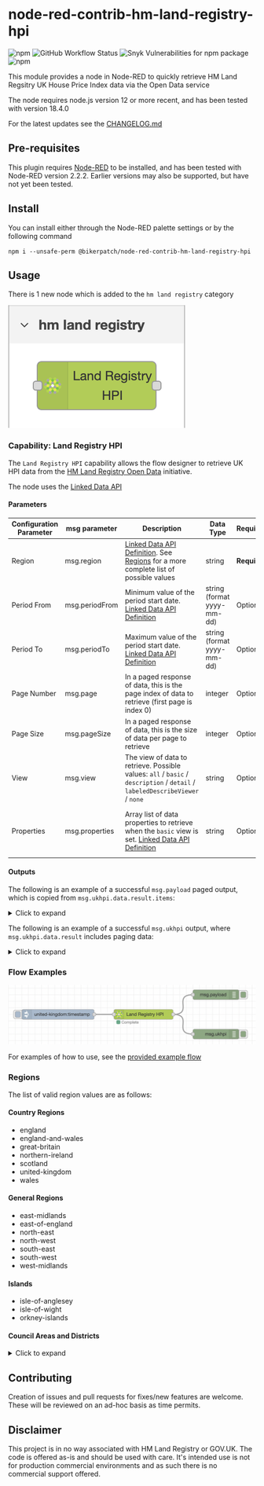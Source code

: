 # node-red-contrib-hm-land-registry-hpi

![npm](https://img.shields.io/npm/dy/@bikerpatch/node-red-contrib-hm-land-registry-hpi)
![GitHub Workflow Status](https://img.shields.io/github/workflow/status/bikerpatch/node-red-contrib-hm-land-registry-hpi/Node.js%20Package)
![Snyk Vulnerabilities for npm package](https://img.shields.io/snyk/vulnerabilities/npm/@bikerpatch/node-red-contrib-hm-land-registry-hpi)
![npm](https://img.shields.io/npm/v/@bikerpatch/node-red-contrib-hm-land-registry-hpi)

This module provides a node in Node-RED to quickly retrieve HM Land Regsitry UK House Price Index data via the Open Data service

The node requires node.js version 12 or more recent, and has been tested with version 18.4.0

For the latest updates see the [CHANGELOG.md](https://github.com/bikerpatch/node-red-contrib-hm-land-registry-hpi/blob/main/CHANGELOG.md)


## Pre-requisites

This plugin requires [Node-RED](https://nodered.org) to be installed, and has been tested with Node-RED version 2.2.2.  Earlier versions may also be supported, but have not yet been tested.


## Install

You can install either through the Node-RED palette settings or by the following command

    npm i --unsafe-perm @bikerpatch/node-red-contrib-hm-land-registry-hpi


## Usage

There is 1 new node which is added to the `hm land registry` category

![node.png](./docs/images/node.png)


### Capability: Land Registry HPI

The `Land Registry HPI` capability allows the flow designer to retrieve UK HPI data from the [HM Land Registry Open Data](https://landregistry.data.gov.uk/) initiative.

The node uses the [Linked Data API](https://landregistry.data.gov.uk/def/ukhpi)


#### Parameters

| Configuration Parameter      | msg parameter | Description | Data Type | Required | Default | Example |
| ----------- | ----------- | ----------- | ----------- | ----------- | ----------- | ----------- |
| Region      | msg.region | [Linked Data API Definition](https://landregistry.data.gov.uk/def/ukhpi/refRegion).  See [Regions](#Regions) for a more complete list of possible values | string | **Required** | *n/a* | united-kingdom |
| Period From   | msg.periodFrom  | Minimum value of the period start date.  [Linked Data API Definition](https://landregistry.data.gov.uk/def/ukhpi/refPeriodStart) | string (format yyyy-mm-dd) | Optional | *6 months ago* | 2020-07-30 |
| Period To   | msg.periodTo  | Maximum value of the period start date.  [Linked Data API Definition](https://landregistry.data.gov.uk/def/ukhpi/refPeriodStart) | string (format yyyy-mm-dd)| Optional | *today's date* | 2022-12-31 |
| Page Number   | msg.page  | In a paged response of data, this is the page index of data to retrieve (first page is index 0) | integer | Optional | 0 | 0 |
| Page Size   | msg.pageSize  | In a paged response of data, this is the size of data per page to retrieve | integer | Optional | 200 | 200 |
| View  | msg.view  | The view of data to retrieve.  Possible values: `all` / `basic` / `description` / `detail` / `labeledDescribeViewer` / `none` | string | Optional | basic | basic |
| Properties  | msg.properties  | Array list of data properties to retrieve when the `basic` view is set. [Linked Data API Definition](https://landregistry.data.gov.uk/def/ukhpi) | string | Optional | [housePriceIndex](https://landregistry.data.gov.uk/def/ukhpi/housePriceIndex), [refMonth](https://landregistry.data.gov.uk/def/ukhpi/refMonth), [refPeriodStart](https://landregistry.data.gov.uk/def/ukhpi/refPeriodStart), [refPeriodDuration](https://landregistry.data.gov.uk/def/ukhpi/refPeriodDuration), [salesVolume](https://landregistry.data.gov.uk/def/ukhpi/salesVolume), [averagePrice](https://landregistry.data.gov.uk/def/ukhpi/averagePrice) | `[ "housePriceIndex", "refMonth","refPeriodStart", "refPeriodDuration", "salesVolume", "averagePrice"]` |

#### Outputs

The following is an example of a successful `msg.payload` paged output, which is copied from `msg.ukhpi.data.result.items`:

<details>
  <summary>Click to expand</summary>

    [
        {
            "_about": "http://landregistry.data.gov.uk/data/ukhpi/region/united-kingdom/month/2022-04",
            "averagePrice": 281161,
            "housePriceIndex": 147.46,
            "refMonth": "2022-04",
            "refPeriodDuration": 1,
            "refPeriodStart": "Fri, 01 Apr 2022",
            "type": [
                "http://landregistry.data.gov.uk/def/ukhpi/MonthlyIndicesByRegion",
                "http://purl.org/linked-data/cube#Observation"
            ]
        },
        {
            "_about": "http://landregistry.data.gov.uk/data/ukhpi/region/united-kingdom/month/2022-03",
            "averagePrice": 278215,
            "housePriceIndex": 145.92,
            "refMonth": "2022-03",
            "refPeriodDuration": 1,
            "refPeriodStart": "Tue, 01 Mar 2022",
            "type": [
                "http://landregistry.data.gov.uk/def/ukhpi/MonthlyIndicesByRegion",
                "http://purl.org/linked-data/cube#Observation"
            ]
        },
        {
            "_about": "http://landregistry.data.gov.uk/data/ukhpi/region/united-kingdom/month/2022-02",
            "averagePrice": 276609,
            "housePriceIndex": 145.08,
            "refMonth": "2022-02",
            "refPeriodDuration": 1,
            "refPeriodStart": "Tue, 01 Feb 2022",
            "salesVolume": 55183,
            "type": [
                "http://landregistry.data.gov.uk/def/ukhpi/MonthlyIndicesByRegion",
                "http://purl.org/linked-data/cube#Observation"
            ]
        },
        {
            "_about": "http://landregistry.data.gov.uk/data/ukhpi/region/united-kingdom/month/2022-01",
            "averagePrice": 274171,
            "housePriceIndex": 143.8,
            "refMonth": "2022-01",
            "refPeriodDuration": 1,
            "refPeriodStart": "Sat, 01 Jan 2022",
            "salesVolume": 46831,
            "type": [
                "http://landregistry.data.gov.uk/def/ukhpi/MonthlyIndicesByRegion",
                "http://purl.org/linked-data/cube#Observation"
            ]
        }
    ]

</details>

The following is an example of a successful `msg.ukhpi` output, where `msg.ukhpi.data.result` includes paging data:

<details>
  <summary>Click to expand</summary>

    {
        "status": 200,
        "statusText": "OK",
        "headers": {...},
        "config": {...},
        "request": {...},
        "data": {
            "format": "linked-data-api",
            "version": "0.2",
            "result": {
                "_about": "https://landregistry.data.gov.uk/data/ukhpi/region/united-kingdom.json?_pageSize=200&_page=0&min-refPeriodStart=2021-12-26&_view=basic&max-refPeriodStart=&_properties=housePriceIndex,refMonth,refPeriodStart,refPeriodDuration,salesVolume,averagePrice,",
                "definition": "https://landregistry.data.gov.uk/meta/data/ukhpi/region/_regionName.json?min-refPeriodStart=2021-12-26&_view=basic&max-refPeriodStart=&_properties=housePriceIndex,refMonth,refPeriodStart,refPeriodDuration,salesVolume,averagePrice,",
                "extendedMetadataVersion": "https://landregistry.data.gov.uk/data/ukhpi/region/united-kingdom.json?_pageSize=200&_page=0&min-refPeriodStart=2021-12-26&_view=basic&max-refPeriodStart=&_properties=housePriceIndex,refMonth,refPeriodStart,refPeriodDuration,salesVolume,averagePrice,&_metadata=all",
                "first": "https://landregistry.data.gov.uk/data/ukhpi/region/united-kingdom.json?_pageSize=200&_page=0&min-refPeriodStart=2021-12-26&_view=basic&max-refPeriodStart=&_properties=housePriceIndex,refMonth,refPeriodStart,refPeriodDuration,salesVolume,averagePrice,",
                "isPartOf": {
                    "_about": "https://landregistry.data.gov.uk/data/ukhpi/region/united-kingdom.json?min-refPeriodStart=2021-12-26&_view=basic&max-refPeriodStart=&_properties=housePriceIndex,refMonth,refPeriodStart,refPeriodDuration,salesVolume,averagePrice,",
                    "definition": "https://landregistry.data.gov.uk/meta/data/ukhpi/region/_regionName.json?min-refPeriodStart=2021-12-26&_view=basic&max-refPeriodStart=&_properties=housePriceIndex,refMonth,refPeriodStart,refPeriodDuration,salesVolume,averagePrice,",
                    "hasPart": "https://landregistry.data.gov.uk/data/ukhpi/region/united-kingdom.json?_pageSize=200&_page=0&min-refPeriodStart=2021-12-26&_view=basic&max-refPeriodStart=&_properties=housePriceIndex,refMonth,refPeriodStart,refPeriodDuration,salesVolume,averagePrice,",
                    "type": [
                        "http://purl.org/linked-data/api/vocab#ListEndpoint"
                    ]
                },
                "items": [
                    {
                        "_about": "http://landregistry.data.gov.uk/data/ukhpi/region/united-kingdom/month/2022-04",
                        "averagePrice": 281161,
                        "housePriceIndex": 147.46,
                        "refMonth": "2022-04",
                        "refPeriodDuration": 1,
                        "refPeriodStart": "Fri, 01 Apr 2022",
                        "type": [
                            "http://landregistry.data.gov.uk/def/ukhpi/MonthlyIndicesByRegion",
                            "http://purl.org/linked-data/cube#Observation"
                        ]
                    },
                    {
                        "_about": "http://landregistry.data.gov.uk/data/ukhpi/region/united-kingdom/month/2022-03",
                        "averagePrice": 278215,
                        "housePriceIndex": 145.92,
                        "refMonth": "2022-03",
                        "refPeriodDuration": 1,
                        "refPeriodStart": "Tue, 01 Mar 2022",
                        "type": [
                            "http://landregistry.data.gov.uk/def/ukhpi/MonthlyIndicesByRegion",
                            "http://purl.org/linked-data/cube#Observation"
                        ]
                    },
                    {
                        "_about": "http://landregistry.data.gov.uk/data/ukhpi/region/united-kingdom/month/2022-02",
                        "averagePrice": 276609,
                        "housePriceIndex": 145.08,
                        "refMonth": "2022-02",
                        "refPeriodDuration": 1,
                        "refPeriodStart": "Tue, 01 Feb 2022",
                        "salesVolume": 55183,
                        "type": [
                            "http://landregistry.data.gov.uk/def/ukhpi/MonthlyIndicesByRegion",
                            "http://purl.org/linked-data/cube#Observation"
                        ]
                    },
                    {
                        "_about": "http://landregistry.data.gov.uk/data/ukhpi/region/united-kingdom/month/2022-01",
                        "averagePrice": 274171,
                        "housePriceIndex": 143.8,
                        "refMonth": "2022-01",
                        "refPeriodDuration": 1,
                        "refPeriodStart": "Sat, 01 Jan 2022",
                        "salesVolume": 46831,
                        "type": [
                            "http://landregistry.data.gov.uk/def/ukhpi/MonthlyIndicesByRegion",
                            "http://purl.org/linked-data/cube#Observation"
                        ]
                    }
                ],
                "itemsPerPage": 200,
                "page": 0,
                "startIndex": 1,
                "totalResults": 4,
                "type": [
                    "http://purl.org/linked-data/api/vocab#Page"
                ]
            }
        }
    }

</details>


### Flow Examples

![examples.png](./docs/images/examples.png)

For examples of how to use, see the [provided example flow](https://github.com/bikerpatch/node-red-contrib-hm-land-registry-hpi/tree/main/examples)


### Regions

The list of valid region values are as follows:

#### Country Regions

* england
* england-and-wales
* great-britain
* northern-ireland
* scotland
* united-kingdom
* wales

#### General Regions

* east-midlands
* east-of-england
* north-east
* north-west
* south-east
* south-west
* west-midlands

#### Islands

* isle-of-anglesey
* isle-of-wight
* orkney-islands

#### Council Areas and Districts

<details>
  <summary>Click to expand</summary>

* aberdeenshire
* adur
* allerdale
* amber-valley
* angus
* antrim-and-newtownabbey
* argyll-and-bute
* armagh-banbridge-and-craigavon
* arun
* ashfield
* ashford
* babergh
* barking-and-dagenham
* barnet
* barnsley
* barrow-in-furness
* basildon
* basingstoke-and-deane
* bassetlaw
* bath-and-north-east-somerset
* bedford
* belfast
* bexley
* birmingham
* blaby
* blackburn-with-darwen
* blackpool
* blaenau-gwent
* bolsover
* bolton
* boston
* bournemouth-christchurch-and-poole
* bracknell-forest
* bradford
* braintree
* breckland
* brent
* brentwood
* bridgend
* brighton-and-hove
* broadland
* bromley
* bromsgrove
* broxbourne
* broxtowe
* buckinghamshire
* burnley
* bury
* caerphilly
* calderdale
* cambridge
* cambridgeshire
* camden
* cannock-chase
* canterbury
* cardiff
* carlisle
* carmarthenshire
* castle-point
* causeway-coast-and-glens
* central-bedfordshire
* ceredigion
* charnwood
* chelmsford
* cheltenham
* cherwell
* cheshire-east
* cheshire-west-and-chester
* chesterfield
* chichester
* chorley
* city-of-aberdeen
* city-of-bristol
* city-of-derby
* city-of-dundee
* city-of-edinburgh
* city-of-glasgow
* city-of-kingston-upon-hull
* city-of-london
* city-of-nottingham
* city-of-peterborough
* city-of-plymouth
* city-of-westminster
* clackmannanshire
* colchester
* conwy
* copeland
* cornwall
* cotswold
* county-durham
* coventry
* craven
* crawley
* croydon
* cumbria
* dacorum
* darlington
* dartford
* denbighshire
* derbyshire
* derbyshire-dales
* derry-and-strabane
* devon
* doncaster
* dorset
* dover
* dudley
* dumfries-and-galloway
* ealing
* east-ayrshire
* east-cambridgeshire
* east-devon
* east-dunbartonshire
* east-hampshire
* east-hertfordshire
* east-lindsey
* east-lothian
* east-renfrewshire
* east-riding-of-yorkshire
* east-staffordshire
* east-suffolk
* east-sussex
* eastbourne
* eastleigh
* eden
* elmbridge
* enfield
* epping-forest
* epsom-and-ewell
* erewash
* essex
* exeter
* falkirk
* fareham
* fenland
* fermanagh-and-omagh
* fife
* flintshire
* forest-of-dean
* fylde
* gateshead
* gedling
* gloucester
* gloucestershire
* gosport
* gravesham
* great-yarmouth
* greater-manchester
* greenwich
* guildford
* gwynedd
* hackney
* halton
* hambleton
* hammersmith-and-fulham
* hampshire
* harborough
* haringey
* harlow
* harrogate
* harrow
* hart
* hartlepool
* hastings
* havant
* havering
* herefordshire
* hertfordshire
* hertsmere
* high-peak
* highland
* hillingdon
* hinckley-and-bosworth
* horsham
* hounslow
* huntingdonshire
* hyndburn
* inner-london
* inverclyde
* ipswich
* islington
* kensington-and-chelsea
* kent
* king's-lynn-and-west-norfolk
* kingston-upon-thames
* kirklees
* knowsley
* lambeth
* lancashire
* lancaster
* leeds
* leicester
* leicestershire
* lewes
* lewisham
* lichfield
* lincoln
* lincolnshire
* lisburn-and-castlereagh
* liverpool
* london
* luton
* maidstone
* maldon
* malvern-hills
* manchester
* mansfield
* medway
* melton
* mendip
* merseyside
* merthyr-tydfil
* merton
* mid-and-east-antrim
* mid-devon
* mid-suffolk
* mid-sussex
* mid-ulster
* middlesbrough
* midlothian
* milton-keynes
* mole-valley
* monmouthshire
* moray
* na-h-eileanan-siar
* neath-port-talbot
* new-forest
* newark-and-sherwood
* newcastle-under-lyme
* newcastle-upon-tyne
* newham
* newport
* newry-mourne-and-down
* norfolk
* north-ayrshire
* north-devon
* north-down-and-ards
* north-east-derbyshire
* north-east-lincolnshire
* north-hertfordshire
* north-kesteven
* north-lanarkshire
* north-lincolnshire
* north-norfolk
* north-northamptonshire
* north-somerset
* north-tyneside
* north-warwickshire
* north-west-leicestershire
* north-yorkshire
* northumberland
* norwich
* nottinghamshire
* nuneaton-and-bedworth
* oadby-and-wigston
* oldham
* outer-london
* oxford
* oxfordshire
* pembrokeshire
* pendle
* perth-and-kinross
* portsmouth
* powys
* preston
* reading
* redbridge
* redcar-and-cleveland
* redditch
* reigate-and-banstead
* renfrewshire
* rhondda-cynon-taf
* ribble-valley
* richmond-upon-thames
* richmondshire
* rochdale
* rochford
* rossendale
* rother
* rotherham
* rugby
* runnymede
* rushcliffe
* rushmoor
* rutland
* ryedale
* salford
* sandwell
* scarborough
* scottish-borders
* sedgemoor
* sefton
* selby
* sevenoaks
* sheffield
* shepway
* shetland-islands
* shropshire
* slough
* solihull
* somerset
* somerset-west-and-taunton
* south-ayrshire
* south-cambridgeshire
* south-derbyshire
* south-gloucestershire
* south-hams
* south-holland
* south-kesteven
* south-lakeland
* south-lanarkshire
* south-norfolk
* south-oxfordshire
* south-ribble
* south-somerset
* south-staffordshire
* south-tyneside
* south-yorkshire
* southampton
* southend-on-sea
* southwark
* spelthorne
* st-albans
* st-helens
* stafford
* staffordshire
* staffordshire-moorlands
* stevenage
* stirling
* stockport
* stockton-on-tees
* stoke-on-trent
* stratford-on-avon
* stroud
* suffolk
* sunderland
* surrey
* surrey-heath
* sutton
* swale
* swansea
* swindon
* tameside
* tamworth
* tandridge
* teignbridge
* telford-and-wrekin
* tendring
* test-valley
* tewkesbury
* thanet
* three-rivers
* thurrock
* tonbridge-and-malling
* torbay
* torfaen
* torridge
* tower-hamlets
* trafford
* tunbridge-wells
* tyne-and-wear
* uttlesford
* vale-of-glamorgan
* vale-of-white-horse
* wakefield
* walsall
* waltham-forest
* wandsworth
* warrington
* warwick
* warwickshire
* watford
* waverley
* wealden
* welwyn-hatfield
* west-berkshire
* west-devon
* west-dunbartonshire
* west-lancashire
* west-lindsey
* west-lothian
* west-midlands-region
* west-northamptonshire
* west-oxfordshire
* west-suffolk
* west-sussex
* west-yorkshire
* wigan
* wiltshire
* winchester
* windsor-and-maidenhead
* wirral
* woking
* wokingham
* wolverhampton
* worcester
* worcestershire
* worthing
* wrexham
* wychavon
* wyre
* wyre-forest
* york
* yorkshire-and-the-humber

</details>


## Contributing

Creation of issues and pull requests for fixes/new features are welcome.  These will be reviewed on an ad-hoc basis as time permits.


## Disclaimer

This project is in no way associated with HM Land Registry or GOV.UK.  The code is offered as-is and should be used with care.  It's intended use is not for production commercial environments and as such there is no commercial support offered.
